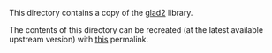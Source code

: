 This directory contains a copy of the
[glad2](https://github.com/Dav1dde/glad/tree/glad2) library.

The contents of this directory can be recreated (at the latest available
upstream version) with [this][permalink] permalink.

[permalink]: https://gen.glad.sh/#generator=c&api=egl%3D1.5%2Cgl%3D2.1%2Cgles2%3D2.0%2Cglx%3D1.4%2Cwgl%3D1.0&profile=gl%3Dcompatibility%2Cgles1%3Dcommon&extensions=EGL_EXT_image_dma_buf_import_modifiers%2CEGL_EXT_platform_base%2CEGL_KHR_platform_gbm%2CEGL_KHR_platform_wayland%2CEGL_KHR_platform_x11%2CEGL_MESA_platform_surfaceless%2CGL_EXT_framebuffer_object%2CGL_OES_mapbuffer%2CGL_OES_required_internalformat%2CGLX_EXT_swap_control%2CGLX_MESA_swap_control%2CWGL_ARB_extensions_string%2CWGL_EXT_extensions_string%2CWGL_EXT_swap_control
